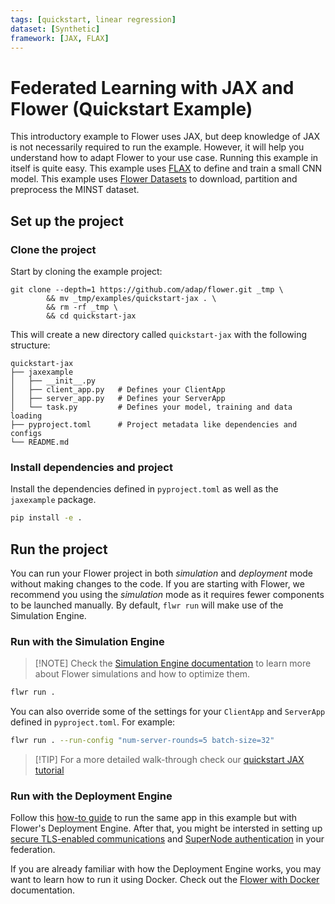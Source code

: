 ```yaml
---
tags: [quickstart, linear regression]
dataset: [Synthetic]
framework: [JAX, FLAX]
---
```


# Federated Learning with JAX and Flower (Quickstart Example)

This introductory example to Flower uses JAX, but deep knowledge of JAX is not necessarily required to run the example. However, it will help you understand how to adapt Flower to your use case. Running this example in itself is quite easy. This example uses [FLAX](https://flax.readthedocs.io/en/latest/index.html) to define and train a small CNN model. This example uses [Flower Datasets](https://flower.ai/docs/datasets/) to download, partition and preprocess the MINST dataset.

## Set up the project

### Clone the project

Start by cloning the example project:

```shell
git clone --depth=1 https://github.com/adap/flower.git _tmp \
        && mv _tmp/examples/quickstart-jax . \
        && rm -rf _tmp \
        && cd quickstart-jax
```

This will create a new directory called `quickstart-jax` with the following structure:

```shell
quickstart-jax
├── jaxexample
│   ├── __init__.py
│   ├── client_app.py   # Defines your ClientApp
│   ├── server_app.py   # Defines your ServerApp
│   └── task.py         # Defines your model, training and data loading
├── pyproject.toml      # Project metadata like dependencies and configs
└── README.md
```

### Install dependencies and project

Install the dependencies defined in `pyproject.toml` as well as the `jaxexample` package.

```bash
pip install -e .
```

## Run the project

You can run your Flower project in both _simulation_ and _deployment_ mode without making changes to the code. If you are starting with Flower, we recommend you using the _simulation_ mode as it requires fewer components to be launched manually. By default, `flwr run` will make use of the Simulation Engine.

### Run with the Simulation Engine

> \[!NOTE\]
> Check the [Simulation Engine documentation](https://flower.ai/docs/framework/how-to-run-simulations.html) to learn more about Flower simulations and how to optimize them.

```bash
flwr run .
```

You can also override some of the settings for your `ClientApp` and `ServerApp` defined in `pyproject.toml`. For example:

```bash
flwr run . --run-config "num-server-rounds=5 batch-size=32"
```

> \[!TIP\]
> For a more detailed walk-through check our [quickstart JAX tutorial](https://flower.ai/docs/framework/tutorial-quickstart-jax.html)

### Run with the Deployment Engine

Follow this [how-to guide](https://flower.ai/docs/framework/how-to-run-flower-with-deployment-engine.html) to run the same app in this example but with Flower's Deployment Engine. After that, you might be intersted in setting up [secure TLS-enabled communications](https://flower.ai/docs/framework/how-to-enable-tls-connections.html) and [SuperNode authentication](https://flower.ai/docs/framework/how-to-authenticate-supernodes.html) in your federation.

If you are already familiar with how the Deployment Engine works, you may want to learn how to run it using Docker. Check out the [Flower with Docker](https://flower.ai/docs/framework/docker/index.html) documentation.
